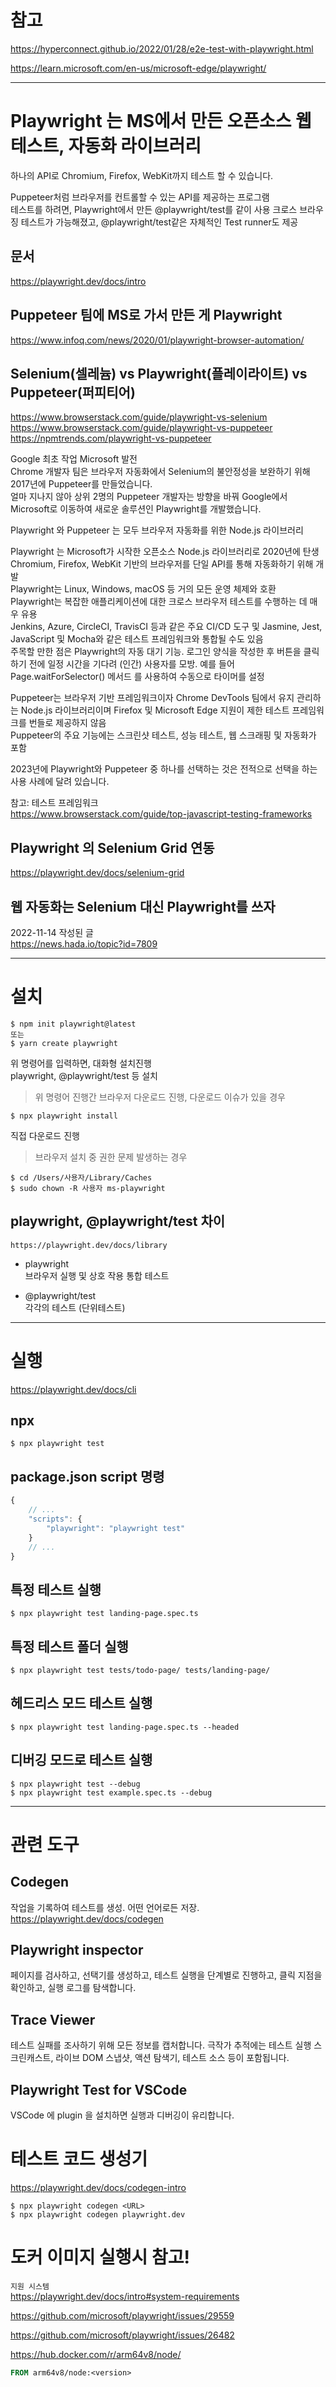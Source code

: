# 참고

https://hyperconnect.github.io/2022/01/28/e2e-test-with-playwright.html

https://learn.microsoft.com/en-us/microsoft-edge/playwright/

---

# Playwright 는 MS에서 만든 오픈소스 웹 테스트, 자동화 라이브러리

하나의 API로 Chromium, Firefox, WebKit까지 테스트 할 수 있습니다.

Puppeteer처럼 브라우저를 컨트롤할 수 있는 API를 제공하는 프로그램  
테스트를 하려면, Playwright에서 만든 @playwright/test를 같이 사용
크로스 브라우징 테스트가 가능해졌고, @playwright/test같은 자체적인 Test runner도 제공

## 문서

https://playwright.dev/docs/intro

## Puppeteer 팀에 MS로 가서 만든 게 Playwright

https://www.infoq.com/news/2020/01/playwright-browser-automation/

## Selenium(셀레늄) vs Playwright(플레이라이트) vs Puppeteer(퍼피티어)

https://www.browserstack.com/guide/playwright-vs-selenium  
https://www.browserstack.com/guide/playwright-vs-puppeteer  
https://npmtrends.com/playwright-vs-puppeteer

Google 최초 작업 Microsoft 발전  
Chrome 개발자 팀은 브라우저 자동화에서 Selenium의 불안정성을 보완하기 위해 2017년에 Puppeteer를 만들었습니다.  
얼마 지나지 않아 상위 2명의 Puppeteer 개발자는 방향을 바꿔 Google에서 Microsoft로 이동하여 새로운 솔루션인 Playwright를 개발했습니다.

Playwright 와 Puppeteer 는 모두 브라우저 자동화를 위한 Node.js 라이브러리

Playwright 는 Microsoft가 시작한 오픈소스 Node.js 라이브러리로 2020년에 탄생  
Chromium, Firefox, WebKit 기반의 브라우저를 단일 API를 통해 자동화하기 위해 개발  
Playwright는 Linux, Windows, macOS 등 거의 모든 운영 체제와 호환  
Playwright는 복잡한 애플리케이션에 대한 크로스 브라우저 테스트를 수행하는 데 매우 유용  
Jenkins, Azure, CircleCI, TravisCI 등과 같은 주요 CI/CD 도구 및 Jasmine, Jest, JavaScript 및 Mocha와 같은 테스트 프레임워크와 통합될 수도 있음  
주목할 만한 점은 Playwright의 자동 대기 기능. 로그인 양식을 작성한 후 버튼을 클릭하기 전에 일정 시간을 기다려 (인간) 사용자를 모방. 예를 들어 Page.waitForSelector() 메서드 를 사용하여 수동으로 타이머를 설정

Puppeteer는 브라우저 기반 프레임워크이자 Chrome DevTools 팀에서 유지 관리하는 Node.js 라이브러리이며 Firefox 및 Microsoft Edge 지원이 제한
테스트 프레임워크를 번들로 제공하지 않음  
Puppeteer의 주요 기능에는 스크린샷 테스트, 성능 테스트, 웹 스크래핑 및 자동화가 포함

2023년에 Playwright와 Puppeteer 중 하나를 선택하는 것은 전적으로 선택을 하는 사용 사례에 달려 있습니다.

참고: 테스트 프레임워크  
https://www.browserstack.com/guide/top-javascript-testing-frameworks

## Playwright 의 Selenium Grid 연동

https://playwright.dev/docs/selenium-grid

## 웹 자동화는 Selenium 대신 Playwright를 쓰자

2022-11-14 작성된 글  
https://news.hada.io/topic?id=7809

---

# 설치

```
$ npm init playwright@latest
또는
$ yarn create playwright
```

위 명령어를 입력하면, 대화형 설치진행  
playwright, @playwright/test 등 설치

> 위 명령어 진행간 브라우저 다운로드 진행, 다운로드 이슈가 있을 경우

```
$ npx playwright install
```

직접 다운로드 진행

> 브라우저 설치 중 권한 문제 발생하는 경우

```
$ cd /Users/사용자/Library/Caches
$ sudo chown -R 사용자 ms-playwright
```

## playwright, @playwright/test 차이

`https://playwright.dev/docs/library`

- playwright  
  브라우저 실행 및 상호 작용 통합 테스트

- @playwright/test  
  각각의 테스트 (단위테스트)

---

# 실행

https://playwright.dev/docs/cli

## npx

```
$ npx playwright test
```

## package.json script 명령

```javascript
{
    // ...
    "scripts": {
        "playwright": "playwright test"
    }
    // ...
}
```

## 특정 테스트 실행

```
$ npx playwright test landing-page.spec.ts
```

## 특정 테스트 폴더 실행

```
$ npx playwright test tests/todo-page/ tests/landing-page/
```

## 헤드리스 모드 테스트 실행

```
$ npx playwright test landing-page.spec.ts --headed
```

## 디버깅 모드로 테스트 실행

```
$ npx playwright test --debug
$ npx playwright test example.spec.ts --debug
```

---

# 관련 도구

## Codegen

작업을 기록하여 테스트를 생성. 어떤 언어로든 저장. https://playwright.dev/docs/codegen

## Playwright inspector

페이지를 검사하고, 선택기를 생성하고, 테스트 실행을 단계별로 진행하고, 클릭 지점을 확인하고, 실행 로그를 탐색합니다.

## Trace Viewer

테스트 실패를 조사하기 위해 모든 정보를 캡처합니다. 극작가 추적에는 테스트 실행 스크린캐스트, 라이브 DOM 스냅샷, 액션 탐색기, 테스트 소스 등이 포함됩니다.

## Playwright Test for VSCode

VSCode 에 plugin 을 설치하면 실행과 디버깅이 유리합니다.

# 테스트 코드 생성기

https://playwright.dev/docs/codegen-intro

```
$ npx playwright codegen <URL>
$ npx playwright codegen playwright.dev
```

# 도커 이미지 실행시 참고!

`지원 시스템`  
https://playwright.dev/docs/intro#system-requirements

https://github.com/microsoft/playwright/issues/29559

https://github.com/microsoft/playwright/issues/26482

https://hub.docker.com/r/arm64v8/node/

```Dockerfile
FROM arm64v8/node:<version>
```
